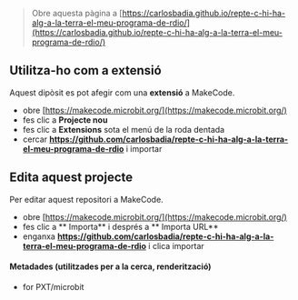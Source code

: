 
> Obre aquesta pàgina a [https://carlosbadia.github.io/repte-c-hi-ha-alg-a-la-terra-el-meu-programa-de-rdio/](https://carlosbadia.github.io/repte-c-hi-ha-alg-a-la-terra-el-meu-programa-de-rdio/)

## Utilitza-ho com a extensió

Aquest dipòsit es pot afegir com una **extensió** a MakeCode.

* obre [https://makecode.microbit.org/](https://makecode.microbit.org/)
* fes clic a **Projecte nou**
* fes clic a **Extensions** sota el menú de la roda dentada
* cercar **https://github.com/carlosbadia/repte-c-hi-ha-alg-a-la-terra-el-meu-programa-de-rdio** i importar

## Edita aquest projecte

Per editar aquest repositori a MakeCode.

* obre [https://makecode.microbit.org/](https://makecode.microbit.org/)
* fes clic a ** Importa** i després a ** Importa URL**
* enganxa **https://github.com/carlosbadia/repte-c-hi-ha-alg-a-la-terra-el-meu-programa-de-rdio** i clica importar

#### Metadades (utilitzades per a la cerca, renderització)

* for PXT/microbit
<script src="https://makecode.com/gh-pages-embed.js"></script><script>makeCodeRender("{{ site.makecode.home_url }}", "{{ site.github.owner_name }}/{{ site.github.repository_name }}");</script>
